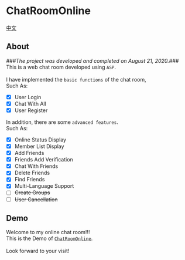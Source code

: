 # ChatRoomOnline
[中文](https://github.com/xiarimangguo/ChatRoomOnline/blob/master/README/README-CN.md)
## About
*###The project was developed and completed on August 21, 2020.###*  
This is a web chat room developed using `ASP`.  
<br />
I have implemented the `basic functions` of the chat room,    
Such As:
- [x] User Login
- [x] Chat With All
- [x] User Register  

In addition, there are some `advanced features`.    
Such As:
- [x] Online Status Display
- [x] Member List Display
- [x] Add Friends
- [x] Friends Add Verification
- [x] Chat With Friends
- [x] Delete Friends
- [x] Find Friends
- [x] Multi-Language Support
- [ ] ~~Create Groups~~
- [ ] ~~User Cancellation~~  

## Demo
Welcome to my online chat room!!!    
This is the Demo of [`ChatRoomOnline`](http://fscache20.cooles.top/login/login.html?lge=en-us).    
<br />
Look forward to your visit!
